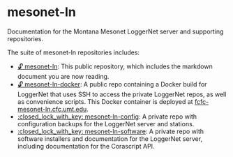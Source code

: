 # mesonet-ln
Documentation for the Montana Mesonet LoggerNet server and supporting repositories.

The suite of mesonet-ln repositories includes:

  - [:unlock: mesonet-ln](https://github.com/mt-climate-office/mesonet-ln): This public repository, which includes the markdown document you are now reading.
  - [:unlock: mesonet-ln-docker](https://github.com/mt-climate-office/mesonet-ln-docker): A public repo containing a Docker build for LoggerNet that uses SSH to access the private LoggerNet repos, as well as convenience scripts. This Docker container is deployed at [fcfc-mesonet-ln.cfc.umt.edu](http://fcfc-mesonet-ln.cfc.umt.edu).
  - [:closed\_lock\_with\_key: mesonet-ln-config](https://github.com/mt-climate-office/mesonet-ln-config): A private repo with configuration backups for the LoggerNet server and stations.
  - [:closed\_lock\_with\_key: mesonet-ln-software](https://github.com/mt-climate-office/mesonet-ln-software): A private repo with software installers and documentation for the LoggerNet server, including documentation for the Corascript API.
  
